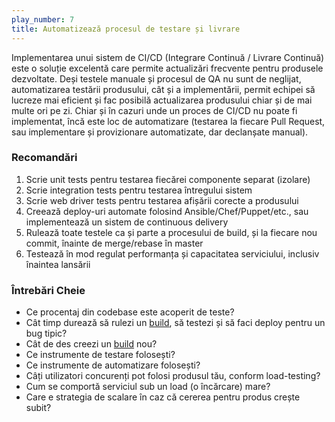 ```yaml
---
play_number: 7
title: Automatizează procesul de testare și livrare
---
```


Implementarea unui sistem de CI/CD (Integrare Continuă / Livrare Continuă) este o soluție excelentă care permite actualizări frecvente pentru produsele dezvoltate. Deși testele manuale și procesul de QA nu sunt de neglijat, automatizarea testării produsului, cât și a implementării, permit echipei să lucreze mai eficient și fac posibilă actualizarea produsului chiar și de mai multe ori pe zi. Chiar și în cazuri unde un proces de CI/CD nu poate fi implementat, încă este loc de automatizare (testarea la fiecare Pull Request, sau implementare și provizionare automatizate, dar declanșate manual). 

### Recomandări
1. Scrie unit tests pentru testarea fiecărei componente separat (izolare)
2. Scrie integration tests pentru testarea întregului sistem
3. Scrie web driver tests pentru testarea afișării corecte a produsului
4. Creează deploy-uri automate folosind Ansible/Chef/Puppet/etc., sau implementează un sistem de continuous delivery
5. Rulează toate testele ca și parte a procesului de build, și la fiecare nou commit, înainte de merge/rebase în master
6. Testează în mod regulat performanța și capacitatea serviciului, inclusiv înaintea lansării

### Întrebări Cheie
- Ce procentaj din codebase este acoperit de teste?
- Cât timp durează să rulezi un [build](https://en.wikipedia.org/wiki/Software_build), să testezi și să faci deploy pentru un bug tipic?
- Cât de des creezi un [build](https://en.wikipedia.org/wiki/Software_build) nou?
- Ce instrumente de testare folosești?
- Ce instrumente de automatizare folosești?
- Câți utilizatori concurenți pot folosi produsul tău, conform load-testing?
- Cum se comportă serviciul sub un load (o încărcare) mare? 
- Care e strategia de scalare în caz că cererea pentru produs crește subit?


